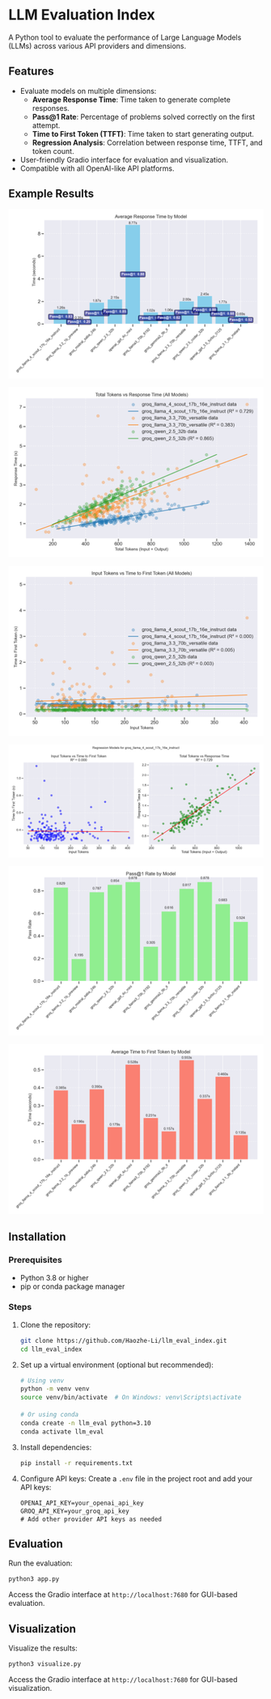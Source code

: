 # LLM Evaluation Index
A Python tool to evaluate the performance of Large Language Models (LLMs) across various API providers and dimensions.

## Features
- Evaluate models on multiple dimensions:
    - **Average Response Time**: Time taken to generate complete responses.
    - **Pass@1 Rate**: Percentage of problems solved correctly on the first attempt.
    - **Time to First Token (TTFT)**: Time taken to start generating output.
    - **Regression Analysis**: Correlation between response time, TTFT, and token count.
- User-friendly Gradio interface for evaluation and visualization.
- Compatible with all OpenAI-like API platforms.

## Example Results

![Average Response Time Comparison](./docs/avg_response_time_comparison.png)

![Combined Response Time Regression](./docs/combined_response_time_regression.png)

![Combined TTFT Regression](./docs/combined_ttft_regression.png)

![Groq Llama 4 Scout 17B 16E Instruct Regression](./docs/groq_llama_4_scout_17b_16e_instruct_regression.png)

![Pass Rate Comparison](./docs/pass_rate_comparison.png)

![TTFT Comparison](./docs/ttft_comparison.png)

## Installation
### Prerequisites
- Python 3.8 or higher
- pip or conda package manager

### Steps

1. Clone the repository:
    ```bash
    git clone https://github.com/Haozhe-Li/llm_eval_index.git
    cd llm_eval_index
    ```

2. Set up a virtual environment (optional but recommended):
    ```bash
    # Using venv
    python -m venv venv
    source venv/bin/activate  # On Windows: venv\Scripts\activate
    
    # Or using conda
    conda create -n llm_eval python=3.10
    conda activate llm_eval
    ```

3. Install dependencies:
    ```bash
    pip install -r requirements.txt
    ```

4. Configure API keys:
    Create a `.env` file in the project root and add your API keys:
    ```env
    OPENAI_API_KEY=your_openai_api_key
    GROQ_API_KEY=your_groq_api_key
    # Add other provider API keys as needed
    ```

## Evaluation

Run the evaluation:
```bash
python3 app.py
```

Access the Gradio interface at `http://localhost:7680` for GUI-based evaluation.

## Visualization

Visualize the results:
```bash
python3 visualize.py
```

Access the Gradio interface at `http://localhost:7680` for GUI-based visualization.